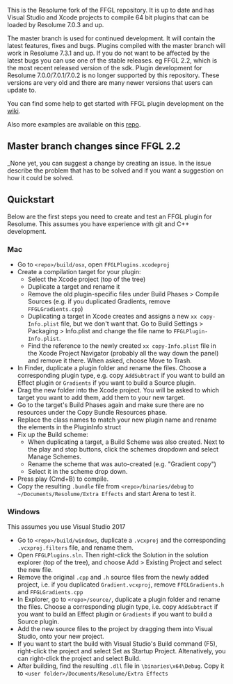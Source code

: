This is the Resolume fork of the FFGL repository. It is up to date and has Visual Studio and Xcode projects to compile 64 bit plugins that can be loaded by Resolume 7.0.3 and up.

The master branch is used for continued development. It will contain the latest features, fixes and bugs. Plugins compiled with the master branch will work in Resolume 7.3.1 and up.
If you do not want to be affected by the latest bugs you can use one of the stable releases. eg FFGL 2.2, which is the most recent released version of the sdk. Plugin development for Resolume 7.0.0/7.0.1/7.0.2 is no longer supported by this repository. These versions are very old and there are many newer versions that users can update to.

You can find some help to get started with FFGL plugin development on the [wiki](https://github.com/resolume/ffgl/wiki).

Also more examples are available on this [repo](https://github.com/flyingrub/ffgl/tree/more/).

## Master branch changes since FFGL 2.2
_None yet, you can suggest a change by creating an issue. In the issue describe the problem that has to be solved and if you want a suggestion on how it could be solved.


## Quickstart

Below are the first steps you need to create and test an FFGL plugin for Resolume. This assumes you have experience with git and C++ development.

### Mac

- Go to `<repo>/build/osx`, open `FFGLPlugins.xcodeproj`
- Create a compilation target for your plugin:
	- Select the Xcode project (top of the tree)
	- Duplicate a target and rename it
	- Remove the old plugin-specific files under Build Phases > Compile Sources (e.g. if you duplicated Gradients, remove `FFGLGradients.cpp`)
	- Duplicating a target in Xcode creates and assigns a new `xx copy-Info.plist` file, but we don't want that. Go to Build Settings > Packaging > Info.plist and change the file name to `FFGLPlugin-Info.plist`.  
	- Find the reference to the newly created `xx copy-Info.plist` file in the Xcode Project Navigator (probably all the way down the panel) and remove it there. When asked, choose Move to Trash.
- In Finder, duplicate a plugin folder and rename the files. Choose a corresponding plugin type, e.g. copy `AddSubtract` if you want to build an Effect plugin or `Gradients` if you want to build a Source plugin.
- Drag the new folder into the Xcode project. You will be asked to which target you want to add them, add them to your new target.
- Go to the target's Build Phases again and make sure there are no resources under the Copy Bundle Resources phase.
- Replace the class names to match your new plugin name and rename the elements in the PluginInfo struct
- Fix up the Build scheme:
	- When duplicating a target, a Build Scheme was also created. Next to the play and stop buttons, click the schemes dropdown and select Manage Schemes. 
	- Rename the scheme that was auto-created (e.g. "Gradient copy")
	- Select it in the scheme drop down.
- Press play (Cmd+B) to compile.
- Copy the resulting `.bundle` file from `<repo>/binaries/debug` to `~/Documents/Resolume/Extra Effects` and start Arena to test it.

### Windows 

This assumes you use Visual Studio 2017

- Go to `<repo>/build/windows`, duplicate a `.vcxproj` and the corresponding `.vcxproj.filters` file, and rename them.
- Open `FFGLPlugins.sln`. Then right-click the Solution in the solution explorer (top of the tree), and choose Add > Existing Project and select the new file.
- Remove the original `.cpp` and `.h` source files from the newly added project, i.e. if you duplicated `Gradient.vcxproj`, remove `FFGLGradients.h` and `FFGLGradients.cpp`
- In Explorer, go to `<repo>/source/`, duplicate a plugin folder and rename the files. Choose a corresponding plugin type, i.e. copy `AddSubtract` if you want to build an Effect plugin or `Gradients` if you want to build a Source plugin.
- Add the new source files to the project by dragging them into Visual Studio, onto your new project.
- If you want to start the build with Visual Studio's Build command (F5), right-click the project and select Set as Startup Project. Altenatively, you can right-click the project and select Build.
- After building, find the resulting `.dll` file in `\binaries\x64\Debug`. Copy it to `<user folder>/Documents/Resolume/Extra Effects`

